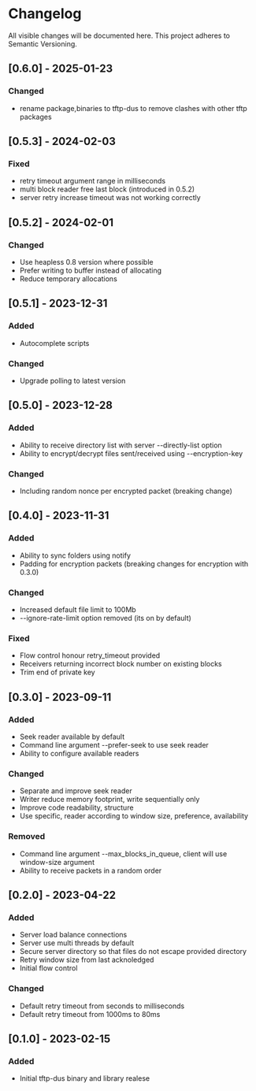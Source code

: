# Changelog

All visible changes will be documented here. This project adheres to Semantic Versioning.

## [0.6.0] - 2025-01-23

### Changed

- rename package,binaries to tftp-dus to remove clashes with other tftp packages

## [0.5.3] - 2024-02-03

### Fixed

- retry timeout argument range in milliseconds
- multi block reader free last block (introduced in 0.5.2)
- server retry increase timeout was not working correctly

## [0.5.2] - 2024-02-01

### Changed

- Use heapless 0.8 version where possible
- Prefer writing to buffer instead of allocating
- Reduce temporary allocations

## [0.5.1] - 2023-12-31

### Added

- Autocomplete scripts

### Changed

- Upgrade polling to latest version

## [0.5.0] - 2023-12-28

### Added

- Ability to receive directory list with server --directly-list option
- Ability to encrypt/decrypt files sent/received using --encryption-key

### Changed

- Including random nonce per encrypted packet (breaking change)

## [0.4.0] - 2023-11-31

### Added

- Ability to sync folders using notify
- Padding for encryption packets (breaking changes for encryption with 0.3.0)

### Changed

- Increased default file limit to 100Mb
- --ignore-rate-limit option removed (its on by default)

### Fixed

- Flow control honour retry_timeout provided
- Receivers returning incorrect block number on existing blocks
- Trim end of private key

## [0.3.0] - 2023-09-11

### Added

- Seek reader available by default
- Command line argument --prefer-seek to use seek reader
- Ability to configure available readers

### Changed

- Separate and improve seek reader
- Writer reduce memory footprint, write sequentially only
- Improve code readability, structure
- Use specific, reader according to window size, preference, availability

### Removed

- Command line argument --max_blocks_in_queue, client will use window-size argument
- Ability to receive packets in a random order

## [0.2.0] - 2023-04-22

### Added

- Server load balance connections
- Server use multi threads by default
- Secure server directory so that files do not escape provided directory
- Retry window size from last acknoledged
- Initial flow control

### Changed

- Default retry timeout from seconds to milliseconds
- Default retry timeout from 1000ms to 80ms

## [0.1.0] - 2023-02-15

### Added

- Initial tftp-dus binary and library realese
